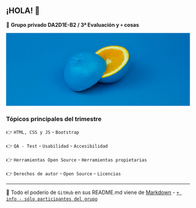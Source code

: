 ## ¡HOLA! 👋

🙋 **Grupo privado DA2D1E-B2 / 3ª Evaluación y `+` cosas**

<p align="center">
  <img width="600" height="200" src="https://github.com/DA2D1E-B2-IES-Clara-del-Rey/.github/blob/main/profile/img/front.png">
</p>

### Tópicos principales del trimestre

:point_right: `HTML, CSS y JS` - `Bootstrap`

:point_right: `QA - Test` - `Usabilidad` - `Accesibilidad`

:point_right: `Herramientas Open Source` - `Herramientas propietarias`

:point_right: `Derechos de autor` - `Open Source` - `Licencias`

---

🧙 Todo el poderío de `GitHub` en sus README.md viene de [Markdown](https://docs.github.com/github/writing-on-github/getting-started-with-writing-and-formatting-on-github/basic-writing-and-formatting-syntax) - [`+ info - sólo participantes del grupo`](https://github.com/DA2D1E-B2-IES-Clara-del-Rey/markdown)
